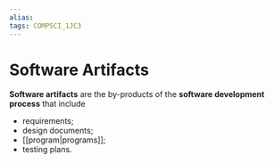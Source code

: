 ```yaml
---
alias:
tags: COMPSCI_1JC3
---
```

# Software Artifacts
**Software artifacts** are the by-products of the **software development process** that include
- requirements;
- design documents;
- [[program|programs]];
- testing plans.